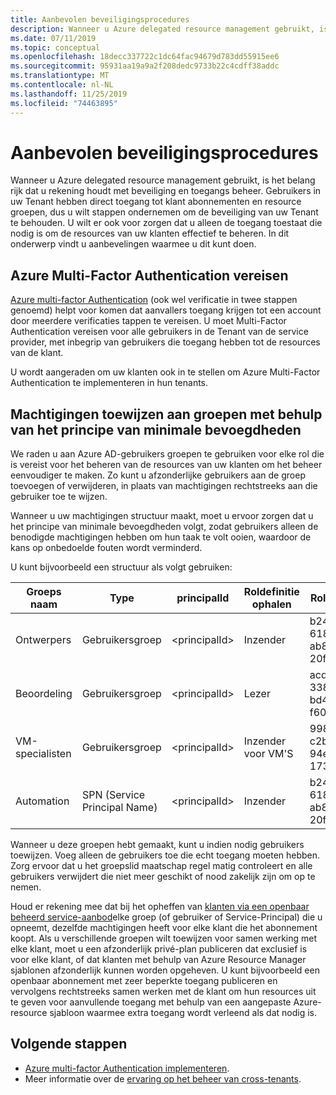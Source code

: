 ```yaml
---
title: Aanbevolen beveiligingsprocedures
description: Wanneer u Azure delegated resource management gebruikt, is het belang rijk dat u rekening houdt met beveiliging en toegangs beheer.
ms.date: 07/11/2019
ms.topic: conceptual
ms.openlocfilehash: 18decc337722c1dc64fac94679d783dd55915ee6
ms.sourcegitcommit: 95931aa19a9a2f208dedc9733b22c4cdff38addc
ms.translationtype: MT
ms.contentlocale: nl-NL
ms.lasthandoff: 11/25/2019
ms.locfileid: "74463895"
---
```

# <a name="recommended-security-practices"></a>Aanbevolen beveiligingsprocedures

Wanneer u Azure delegated resource management gebruikt, is het belang rijk dat u rekening houdt met beveiliging en toegangs beheer. Gebruikers in uw Tenant hebben direct toegang tot klant abonnementen en resource groepen, dus u wilt stappen ondernemen om de beveiliging van uw Tenant te behouden. U wilt er ook voor zorgen dat u alleen de toegang toestaat die nodig is om de resources van uw klanten effectief te beheren. In dit onderwerp vindt u aanbevelingen waarmee u dit kunt doen.

## <a name="require-azure-multi-factor-authentication"></a>Azure Multi-Factor Authentication vereisen

[Azure multi-factor Authentication](../../active-directory/authentication/concept-mfa-howitworks.md) (ook wel verificatie in twee stappen genoemd) helpt voor komen dat aanvallers toegang krijgen tot een account door meerdere verificaties tappen te vereisen. U moet Multi-Factor Authentication vereisen voor alle gebruikers in de Tenant van de service provider, met inbegrip van gebruikers die toegang hebben tot de resources van de klant.

U wordt aangeraden om uw klanten ook in te stellen om Azure Multi-Factor Authentication te implementeren in hun tenants.

## <a name="assign-permissions-to-groups-using-the-principle-of-least-privilege"></a>Machtigingen toewijzen aan groepen met behulp van het principe van minimale bevoegdheden

We raden u aan Azure AD-gebruikers groepen te gebruiken voor elke rol die is vereist voor het beheren van de resources van uw klanten om het beheer eenvoudiger te maken. Zo kunt u afzonderlijke gebruikers aan de groep toevoegen of verwijderen, in plaats van machtigingen rechtstreeks aan die gebruiker toe te wijzen.

Wanneer u uw machtigingen structuur maakt, moet u ervoor zorgen dat u het principe van minimale bevoegdheden volgt, zodat gebruikers alleen de benodigde machtigingen hebben om hun taak te volt ooien, waardoor de kans op onbedoelde fouten wordt verminderd.

U kunt bijvoorbeeld een structuur als volgt gebruiken:

|Groeps naam  |Type  |principalId  |Roldefinitie ophalen  |Roldefinitie-ID  |
|---------|---------|---------|---------|---------|
|Ontwerpers     |Gebruikersgroep         |\<principalId\>         |Inzender         |b24988ac-6180-42a0-ab88-20f7382dd24c  |
|Beoordeling     |Gebruikersgroep         |\<principalId\>         |Lezer         |acdd72a7-3385-48ef-bd42-f606fba81ae7  |
|VM-specialisten     |Gebruikersgroep         |\<principalId\>         |Inzender voor VM'S         |9980e02c-c2be-4d73-94e8-173b1dc7cf3c  |
|Automation     |SPN (Service Principal Name)         |\<principalId\>         |Inzender         |b24988ac-6180-42a0-ab88-20f7382dd24c  |

Wanneer u deze groepen hebt gemaakt, kunt u indien nodig gebruikers toewijzen. Voeg alleen de gebruikers toe die echt toegang moeten hebben. Zorg ervoor dat u het groepslid maatschap regel matig controleert en alle gebruikers verwijdert die niet meer geschikt of nood zakelijk zijn om op te nemen.

Houd er rekening mee dat bij het opheffen van [klanten via een openbaar beheerd service-aanbod](../how-to/publish-managed-services-offers.md)elke groep (of gebruiker of Service-Principal) die u opneemt, dezelfde machtigingen heeft voor elke klant die het abonnement koopt. Als u verschillende groepen wilt toewijzen voor samen werking met elke klant, moet u een afzonderlijk privé-plan publiceren dat exclusief is voor elke klant, of dat klanten met behulp van Azure Resource Manager sjablonen afzonderlijk kunnen worden opgeheven. U kunt bijvoorbeeld een openbaar abonnement met zeer beperkte toegang publiceren en vervolgens rechtstreeks samen werken met de klant om hun resources uit te geven voor aanvullende toegang met behulp van een aangepaste Azure-resource sjabloon waarmee extra toegang wordt verleend als dat nodig is.


## <a name="next-steps"></a>Volgende stappen

- [Azure multi-factor Authentication implementeren](../../active-directory/authentication/howto-mfa-getstarted.md).
- Meer informatie over de [ervaring op het beheer van cross-tenants](cross-tenant-management-experience.md).
